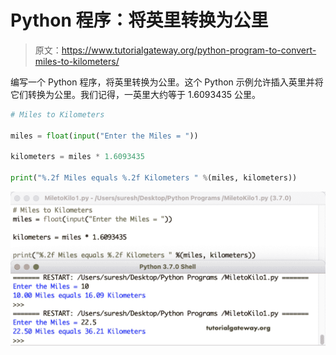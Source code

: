 # Python 程序：将英里转换为公里

> 原文：<https://www.tutorialgateway.org/python-program-to-convert-miles-to-kilometers/>

编写一个 Python 程序，将英里转换为公里。这个 Python 示例允许插入英里并将它们转换为公里。我们记得，一英里大约等于 1.6093435 公里。

```py
# Miles to Kilometers

miles = float(input("Enter the Miles = "))

kilometers = miles * 1.6093435

print("%.2f Miles equals %.2f Kilometers " %(miles, kilometers))
```

![Python Program to Convert Miles to Kilometers](img/576ce740cc84546c4fe9f053a8f21c64.png)